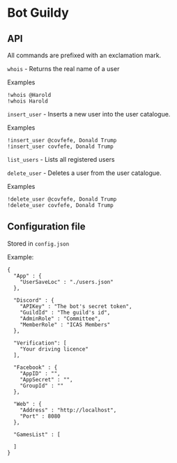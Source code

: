 # Bot Guildy

## API
All commands are prefixed with an exclamation mark.

`whois` - Returns the real name of a user

Examples
```
!whois @Harold
!whois Harold
```
`insert_user` - Inserts a new user into the user catalogue.

Examples
```
!insert_user @covfefe, Donald Trump
!insert_user covfefe, Donald Trump
```
`list_users` - Lists all registered users

`delete_user` - Deletes a user from the user catalogue.

Examples
```
!delete_user @covfefe, Donald Trump
!delete_user covfefe, Donald Trump

```

## Configuration file
Stored in `config.json`

Example:
```
{
  "App" : {
    "UserSaveLoc" : "./users.json"
  },

  "Discord" : {
    "APIKey" : "The bot's secret token",
    "GuildId" : "The guild's id",
    "AdminRole" : "Committee",
    "MemberRole" : "ICAS Members"
  },

  "Verification": [
    "Your driving licence"
  ],

  "Facebook" : {
    "AppID" : "",
    "AppSecret" : "",
    "GroupId" : ""
  },

  "Web" : {
    "Address" : "http://localhost",
    "Port" : 8080
  },

  "GamesList" : [
    
  ]
}

```
